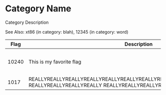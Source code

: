 # Category Name

Category Description

See Also: xt86 (in category: blah), 12345 (in category: word)

| Flag | Description | Links |
| ---------- | ---------------------------------- | ----------- |
| 10240 | This is my favorite flag | What does it do again? |
| 1017 | REALLYREALLYREALLYREALLYREALLYREALLYREALLYREALLYREALLYREALLYREALLYREALLY REALLYREALLYREALLYREALLY REALLYREALLYREALLYREALLY long description yo | blerb |

